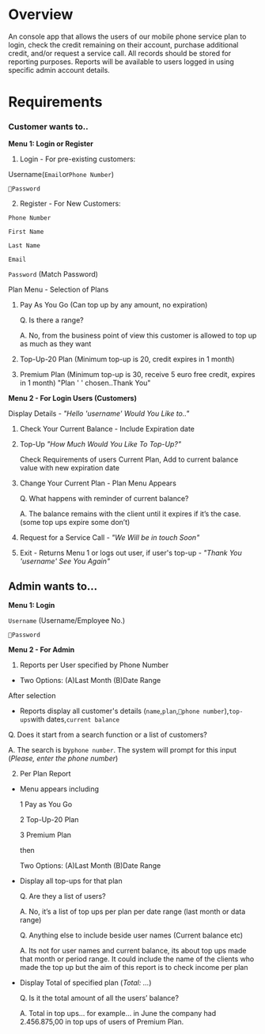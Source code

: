 # Overview

An console app that allows the users of our mobile phone service plan to login, check the credit remaining on their account, purchase additional credit, and/or request a service call. 
All records should be stored for reporting purposes.
Reports will be available to users logged in using specific admin account details.


# Requirements

### Customer wants to..

**Menu 1: Login or Register**
1. Login - For pre-existing customers:

Username(`Email`or`Phone Number`)

`Password`

2. Register - For New Customers: 

`Phone Number`

`First Name`

`Last Name`

`Email`

`Password`
(Match Password)


Plan Menu - Selection of Plans

1. Pay As You Go (Can top up by any amount, no expiration)

    Q. Is there a range? 

    A. No, from the business point of view this customer is allowed to top up as much as they want 

2. Top-Up-20 Plan (Minimum top-up is 20, credit expires in 1 month)

3. Premium Plan (Minimum top-up is 30, receive 5 euro free credit, expires in 1 month) "Plan ' ' chosen..Thank You" 


**Menu 2 - For Login Users (Customers)**

Display Details - *"Hello 'username' Would You Like to.."*

1. Check Your Current Balance - Include Expiration date

2. Top-Up *"How Much Would You Like To Top-Up?"*

    Check Requirements of users Current Plan, Add to current balance value with new expiration date 

3. Change Your Current Plan - Plan Menu Appears 

    Q. What happens with reminder of current balance?

    A. The balance remains with the client until it expires if it’s the case. (some top ups expire some don’t)

4. Request for a Service Call - *"We Will be in touch Soon"* 

5. Exit - Returns Menu 1 or logs out user, if user's top-up - *"Thank You 'username' See You Again"*

## Admin wants to...

**Menu 1: Login**

`Username` (Username/Employee No.)

`Password`

**Menu 2 - For Admin**
1. Reports per User specified by Phone Number

- Two Options: (A)Last Month (B)Date Range

After selection

- Reports display all customer's details (`name`,`plan`,`phone number`),`top-ups`with dates,`current balance`

Q. Does it start from a search function or a list of customers?

A. The search is by`phone number`. The system will prompt for this input (*Please, enter the phone number*)

2. Per Plan Report 

- Menu appears including

    1 Pay as You Go

    2 Top-Up-20 Plan

    3 Premium Plan

    then
    
    Two Options: (A)Last Month (B)Date Range 

- Display all top-ups for that plan  

    Q. Are they a list of users?

    A. No, it’s a list of top ups per plan per date range (last month or data range)

    Q. Anything else to include beside user names (Current balance etc)
    
    A. Its not for user names and current balance, its about top ups made that month or period range. It could include the name of the clients who made the top up but the aim of this report is to check income per plan 

- Display Total of specified plan (*Total: ...*) 

    Q. Is it the total amount of all the users’ balance? 

    A. Total in top ups… for example… in June the company had 2.456.875,00 in top ups of users of Premium Plan.
